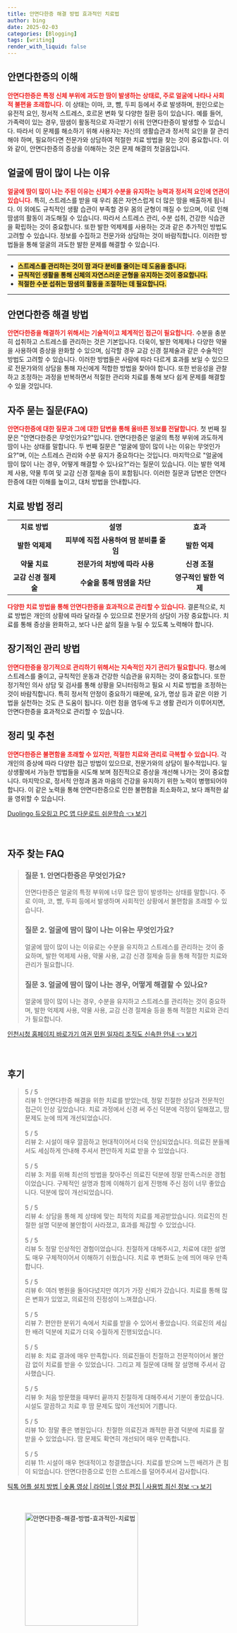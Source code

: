 ```yaml
---
title: 안면다한증 해결 방법 효과적인 치료법
author: bing
date: 2025-02-03
categories: [Blogging]
tags: [writing]
render_with_liquid: false
---
```



<h2 id='안면다한증_이해'>안면다한증의 이해</h2>

<p><b><span style="color: #ee2323;">안면다한증은 특정 신체 부위에 과도한 땀이 발생하는 상태로, 주로 얼굴에 나타나 사회적 불편을 초래합니다.</span></b> 이 상태는 이마, 코, 뺨, 두피 등에서 주로 발생하며, 원인으로는 유전적 요인, 정서적 스트레스, 호르몬 변화 및 다양한 질환 등이 있습니다. 예를 들어, 가족력이 있는 경우, 땀샘이 활동적으로 자극받기 쉬워 안면다한증이 발생할 수 있습니다. 따라서 이 문제를 해소하기 위해 사용자는 자신의 생활습관과 정서적 요인을 잘 관리해야 하며, 필요하다면 전문가와 상담하여 적절한 치료 방법을 찾는 것이 중요합니다. 이와 같이, 안면다한증의 증상을 이해하는 것은 문제 해결의 첫걸음입니다.</p>

<h2 id='얼굴_땀_원인'>얼굴에 땀이 많이 나는 이유</h2>

<p><b><span style="color: #ee2323;">얼굴에 땀이 많이 나는 주된 이유는 신체가 수분을 유지하는 능력과 정서적 요인에 연관이 있습니다.</span></b> 특히, 스트레스를 받을 때 우리 몸은 자연스럽게 더 많은 땀을 배출하게 됩니다. 이 외에도 규칙적인 생활 습관이 부족할 경우 몸의 균형이 깨질 수 있으며, 이로 인해 땀샘의 활동이 과도해질 수 있습니다. 따라서 스트레스 관리, 수분 섭취, 건강한 식습관을 확립하는 것이 중요합니다. 또한 발한 억제제를 사용하는 것과 같은 추가적인 방법도 고려할 수 있습니다. 정보를 수집하고 전문가와 상담하는 것이 바람직합니다. 이러한 방법들을 통해 얼굴의 과도한 발한 문제를 해결할 수 있습니다.</p>

<hr />

<ul>
    <li><b><span style="background-color: #ffe066;">스트레스를 관리하는 것이 땀 과다 분비를 줄이는 데 도움을 줍니다.</span></b></li>
    <li><b><span style="background-color: #ffe066;">규칙적인 생활을 통해 신체의 자연스러운 균형을 유지하는 것이 중요합니다.</span></b></li>
    <li><b><span style="background-color: #ffe066;">적절한 수분 섭취는 땀샘의 활동을 조절하는 데 필요합니다.</span></b></li>
</ul>

<hr />

<h2 id='해결_방법'>안면다한증 해결 방법</h2>

<p><b><span style="color: #ee2323;">안면다한증을 해결하기 위해서는 기술적이고 체계적인 접근이 필요합니다.</span></b> 수분을 충분히 섭취하고 스트레스를 관리하는 것은 기본입니다. 더욱이, 발한 억제제나 다양한 약물을 사용하여 증상을 완화할 수 있으며, 심각할 경우 교감 신경 절제술과 같은 수술적인 방법도 고려할 수 있습니다. 이러한 방법들은 사람에 따라 다르게 효과를 보일 수 있으므로 전문가와의 상담을 통해 자신에게 적합한 방법을 찾아야 합니다. 또한 반응성을 관찰하고 조정하는 과정을 반복하면서 적절한 관리와 치료를 통해 보다 쉽게 문제를 해결할 수 있을 것입니다.</p>

<h2 id='자주_묻는_질문'>자주 묻는 질문(FAQ)</h2>

<p><b><span style="color: #ee2323;">안면다한증에 대한 질문과 그에 대한 답변을 통해 올바른 정보를 전달합니다.</span></b> 첫 번째 질문은 "안면다한증은 무엇인가요?"입니다. 안면다한증은 얼굴의 특정 부위에 과도하게 땀이 나는 상태를 말합니다. 두 번째 질문은 "얼굴에 땀이 많이 나는 이유는 무엇인가요?"며, 이는 스트레스 관리와 수분 유지가 중요하다는 것입니다. 마지막으로 "얼굴에 땀이 많이 나는 경우, 어떻게 해결할 수 있나요?"라는 질문이 있습니다. 이는 발한 억제제 사용, 약물 투여 및 교감 신경 절제술 등이 포함됩니다. 이러한 질문과 답변은 안면다한증에 대한 이해를 높이고, 대처 방법을 안내합니다.</p>

<h2 id='치료_방법_정리'>치료 방법 정리</h2>

<table>
    <tr>
        <td style="text-align: center; height: 17px;"><b>치료 방법</b></td>
        <td style="text-align: center; height: 17px;"><b>설명</b></td>
        <td style="text-align: center; height: 17px;"><b>효과</b></td>
    </tr>
    <tr>
        <td style="text-align: center; height: 17px;"><b>발한 억제제</b></td>
        <td style="text-align: center; height: 17px;"><b>피부에 직접 사용하여 땀 분비를 줄임</b></td>
        <td style="text-align: center; height: 17px;"><b>발한 억제</b></td>
    </tr>
    <tr>
        <td style="text-align: center; height: 17px;"><b>약물 치료</b></td>
        <td style="text-align: center; height: 17px;"><b>전문가의 처방에 따라 사용</b></td>
        <td style="text-align: center; height: 17px;"><b>신경 조절</b></td>
    </tr>
    <tr>
        <td style="text-align: center; height: 17px;"><b>교감 신경 절제술</b></td>
        <td style="text-align: center; height: 17px;"><b>수술을 통해 땀샘을 차단</b></td>
        <td style="text-align: center; height: 17px;"><b>영구적인 발한 억제</b></td>
    </tr>
</table>

<p><b><span style="color: #ee2323;">다양한 치료 방법을 통해 안면다한증을 효과적으로 관리할 수 있습니다.</span></b> 결론적으로, 치료 방법은 개인의 상황에 따라 달라질 수 있으므로 전문가의 상담이 가장 중요합니다. 치료를 통해 증상을 완화하고, 보다 나은 삶의 질을 누릴 수 있도록 노력해야 합니다.</p>

<h2 id='장기적인_관리'>장기적인 관리 방법</h2>

<p><b><span style="color: #ee2323;">안면다한증을 장기적으로 관리하기 위해서는 지속적인 자기 관리가 필요합니다.</span></b> 평소에 스트레스를 줄이고, 규칙적인 운동과 건강한 식습관을 유지하는 것이 중요합니다. 또한 정기적인 의사 상담 및 검사를 통해 상황을 모니터링하고 필요 시 치료 방법을 조정하는 것이 바람직합니다. 특히 정서적 안정이 중요하기 때문에, 요가, 명상 등과 같은 이완 기법을 실천하는 것도 큰 도움이 됩니다. 이런 점을 염두에 두고 생활 관리가 이루어지면, 안면다한증을 효과적으로 관리할 수 있습니다.</p>

<h2 id='정리_및_추천'>정리 및 추천</h2>

<p><b><span style="color: #ee2323;">안면다한증은 불편함을 초래할 수 있지만, 적절한 치료와 관리로 극복할 수 있습니다.</span></b> 각 개인의 증상에 따라 다양한 접근 방법이 있으므로, 전문가와의 상담이 필수적입니다. 일상생활에서 가능한 방법들을 시도해 보며 점진적으로 증상을 개선해 나가는 것이 중요합니다. 마지막으로, 정서적 안정과 몸과 마음의 건강을 유지하기 위한 노력이 병행되어야 합니다. 이 같은 노력을 통해 안면다한증으로 인한 불편함을 최소화하고, 보다 쾌적한 삶을 영위할 수 있습니다.</p>


<p><a class="click-button" title="Duolingo 듀오링고 PC 앱 다운로드 쉬운학습" href="https://purplelist.github.io/posts/Duolingo-%EB%93%80%EC%98%A4%EB%A7%81%EA%B3%A0-PC-%EC%95%B1-%EB%8B%A4%EC%9A%B4%EB%A1%9C%EB%93%9C-%EC%89%AC%EC%9A%B4%ED%95%99%EC%8A%B5/" rel="dofollow">Duolingo 듀오링고 PC 앱 다운로드 쉬운학습 👈 보기</a></p><br>
<h2 id='자주_찾는_FAQ'>자주 찾는 FAQ</h2>
<div itemscope="" itemtype="https://schema.org/FAQPage"> 
<blockquote> 
<div itemscope="" itemprop="mainEntity" itemtype="https://schema.org/Question"> 
<h3 itemprop="name">질문 1. 안면다한증은 무엇인가요?</h3> 
<div itemscope="" itemprop="acceptedAnswer" itemtype="https://schema.org/Answer"> 
<span itemprop="text"> 
<p>안면다한증은 얼굴의 특정 부위에 너무 많은 땀이 발생하는 상태를 말합니다. 주로 이마, 코, 뺨, 두피 등에서 발생하며 사회적인 상황에서 불편함을 초래할 수 있습니다.</p> 
</span> 
</div> 
</div> 

<div itemscope="" itemprop="mainEntity" itemtype="https://schema.org/Question"> 
<h3 itemprop="name">질문 2. 얼굴에 땀이 많이 나는 이유는 무엇인가요?</h3> 
<div itemscope="" itemprop="acceptedAnswer" itemtype="https://schema.org/Answer"> 
<span itemprop="text"> 
<p>얼굴에 땀이 많이 나는 이유로는 수분을 유지하고 스트레스를 관리하는 것이 중요하며, 발한 억제제 사용, 약물 사용, 교감 신경 절제술 등을 통해 적절한 치료와 관리가 필요합니다.</p> 
</span> 
</div> 
</div> 

<div itemscope="" itemprop="mainEntity" itemtype="https://schema.org/Question"> 
<h3 itemprop="name">질문 3. 얼굴에 땀이 많이 나는 경우, 어떻게 해결할 수 있나요?</h3> 
<div itemscope="" itemprop="acceptedAnswer" itemtype="https://schema.org/Answer"> 
<span itemprop="text"> 
<p>얼굴에 땀이 많이 나는 경우, 수분을 유지하고 스트레스를 관리하는 것이 중요하며, 발한 억제제 사용, 약물 사용, 교감 신경 절제술 등을 통해 적절한 치료와 관리가 필요합니다.</p> 
</span> 
</div> 
</div> 
</blockquote> 
</div>
<p><a class="click-button" title="인천시청 홈페이지 바로가기 여권 민원 일자리 조직도 신속한 안내" href="https://purplelist.github.io/posts/%EC%9D%B8%EC%B2%9C%EC%8B%9C%EC%B2%AD-%ED%99%88%ED%8E%98%EC%9D%B4%EC%A7%80-%EB%B0%94%EB%A1%9C%EA%B0%80%EA%B8%B0-%EC%97%AC%EA%B6%8C-%EB%AF%BC%EC%9B%90-%EC%9D%BC%EC%9E%90%EB%A6%AC-%EC%A1%B0%EC%A7%81%EB%8F%84-%EC%8B%A0%EC%86%8D%ED%95%9C-%EC%95%88%EB%82%B4/" rel="dofollow">인천시청 홈페이지 바로가기 여권 민원 일자리 조직도 신속한 안내 👈 보기</a></p><br>
<h2 id='후기'>후기</h2>
<div itemscope itemtype="https://schema.org/Product">
  <blockquote>
  <div itemprop="review" itemscope itemtype="https://schema.org/Review">
      <div itemprop="reviewRating" itemscope itemtype="https://schema.org/Rating"> <span itemprop="ratingValue">5</span> / <span itemprop="bestRating">5</span> </div>
      <span itemprop="reviewBody">리뷰 1: 안면다한증 해결을 위한 치료를 받았는데, 정말 친절한 상담과 전문적인 접근이 인상 깊었습니다. 치료 과정에서 신경 써 주신 덕분에 걱정이 덜해졌고, 땀 문제도 눈에 띄게 개선되었습니다.</span>
  </div>
  <br>
  <div itemprop="review" itemscope itemtype="https://schema.org/Review">
      <div itemprop="reviewRating" itemscope itemtype="https://schema.org/Rating"> <span itemprop="ratingValue">5</span> / <span itemprop="bestRating">5</span> </div>
      <span itemprop="reviewBody">리뷰 2: 시설이 매우 깔끔하고 현대적이어서 더욱 안심되었습니다. 의료진 분들께서도 세심하게 안내해 주셔서 편안하게 치료 받을 수 있었습니다.</span>
  </div>
  <br>
  <div itemprop="review" itemscope itemtype="https://schema.org/Review">
      <div itemprop="reviewRating" itemscope itemtype="https://schema.org/Rating"> <span itemprop="ratingValue">5</span> / <span itemprop="bestRating">5</span> </div>
      <span itemprop="reviewBody">리뷰 3: 저를 위해 최선의 방법을 찾아주신 의료진 덕분에 정말 만족스러운 경험이었습니다. 구체적인 설명과 함께 이해하기 쉽게 진행해 주신 점이 너무 좋았습니다. 덕분에 많이 개선되었습니다.</span>
  </div>
  <br>
  <div itemprop="review" itemscope itemtype="https://schema.org/Review">
      <div itemprop="reviewRating" itemscope itemtype="https://schema.org/Rating"> <span itemprop="ratingValue">5</span> / <span itemprop="bestRating">5</span> </div>
      <span itemprop="reviewBody">리뷰 4: 상담을 통해 제 상태에 맞는 최적의 치료를 제공받았습니다. 의료진의 친절한 설명 덕분에 불안함이 사라졌고, 효과를 체감할 수 있었습니다.</span>
  </div>
  <br>
  <div itemprop="review" itemscope itemtype="https://schema.org/Review">
      <div itemprop="reviewRating" itemscope itemtype="https://schema.org/Rating"> <span itemprop="ratingValue">5</span> / <span itemprop="bestRating">5</span> </div>
      <span itemprop="reviewBody">리뷰 5: 정말 인상적인 경험이었습니다. 친절하게 대해주시고, 치료에 대한 설명도 매우 구체적이어서 이해하기 쉬웠습니다. 치료 후 변화도 눈에 띄어 매우 만족합니다.</span>
  </div>
  <br>
  <div itemprop="review" itemscope itemtype="https://schema.org/Review">
      <div itemprop="reviewRating" itemscope itemtype="https://schema.org/Rating"> <span itemprop="ratingValue">5</span> / <span itemprop="bestRating">5</span> </div>
      <span itemprop="reviewBody">리뷰 6: 여러 병원을 돌아다녔지만 여기가 가장 신뢰가 갔습니다. 치료를 통해 많은 변화가 있었고, 의료진의 진정성이 느껴졌습니다.</span>
  </div>
  <br>
  <div itemprop="review" itemscope itemtype="https://schema.org/Review">
      <div itemprop="reviewRating" itemscope itemtype="https://schema.org/Rating"> <span itemprop="ratingValue">5</span> / <span itemprop="bestRating">5</span> </div>
      <span itemprop="reviewBody">리뷰 7: 편안한 분위기 속에서 치료를 받을 수 있어서 좋았습니다. 의료진의 세심한 배려 덕분에 치료가 더욱 수월하게 진행되었습니다.</span>
  </div>
  <br>
  <div itemprop="review" itemscope itemtype="https://schema.org/Review">
      <div itemprop="reviewRating" itemscope itemtype="https://schema.org/Rating"> <span itemprop="ratingValue">5</span> / <span itemprop="bestRating">5</span> </div>
      <span itemprop="reviewBody">리뷰 8: 치료 결과에 매우 만족합니다. 의료진들이 친절하고 전문적이어서 불안감 없이 치료를 받을 수 있었습니다. 그리고 제 질문에 대해 잘 설명해 주셔서 감사했습니다.</span>
  </div>
  <br>
  <div itemprop="review" itemscope itemtype="https://schema.org/Review">
      <div itemprop="reviewRating" itemscope itemtype="https://schema.org/Rating"> <span itemprop="ratingValue">5</span> / <span itemprop="bestRating">5</span> </div>
      <span itemprop="reviewBody">리뷰 9: 처음 방문했을 때부터 끝까지 친절하게 대해주셔서 기분이 좋았습니다. 시설도 깔끔하고 치료 후 땀 문제도 많이 개선되어 기쁩니다.</span>
  </div>
  <br>
  <div itemprop="review" itemscope itemtype="https://schema.org/Review">
      <div itemprop="reviewRating" itemscope itemtype="https://schema.org/Rating"> <span itemprop="ratingValue">5</span> / <span itemprop="bestRating">5</span> </div>
      <span itemprop="reviewBody">리뷰 10: 정말 좋은 병원입니다. 친절한 의료진과 쾌적한 환경 덕분에 치료를 잘 받을 수 있었습니다. 땀 문제도 확연히 개선되어 매우 만족합니다.</span>
  </div>
  <br>
  <div itemprop="review" itemscope itemtype="https://schema.org/Review">
      <div itemprop="reviewRating" itemscope itemtype="https://schema.org/Rating"> <span itemprop="ratingValue">5</span> / <span itemprop="bestRating">5</span> </div>
      <span itemprop="reviewBody">리뷰 11: 시설이 매우 현대적이고 청결했습니다. 치료를 받으며 느낀 배려가 큰 힘이 되었습니다. 안면다한증으로 인한 스트레스를 덜어주셔서 감사합니다.</span>
  </div>
  </blockquote>
</div>
<p><a class="click-button" title="틱톡 어플 설치 방법 | 숏폼 영상 | 라이브 | 영상 편집 | 사용법 최신 정보" href="https://purplelist.github.io/posts/%ED%8B%B1%ED%86%A1-%EC%96%B4%ED%94%8C-%EC%84%A4%EC%B9%98-%EB%B0%A9%EB%B2%95-%EC%88%8F%ED%8F%BC-%EC%98%81%EC%83%81-%EB%9D%BC%EC%9D%B4%EB%B8%8C-%EC%98%81%EC%83%81-%ED%8E%B8%EC%A7%91-%EC%82%AC%EC%9A%A9%EB%B2%95-%EC%B5%9C%EC%8B%A0-%EC%A0%95%EB%B3%B4/" rel="dofollow">틱톡 어플 설치 방법 | 숏폼 영상 | 라이브 | 영상 편집 | 사용법 최신 정보 👈 보기</a></p><br>
<figure class="image"><img src="https://purplelist.github.io/assets/img/thumbnail/안면다한증-해결-방법-효과적인-치료법.webp" alt="안면다한증-해결-방법-효과적인-치료법" width="256" height="256"></figure>